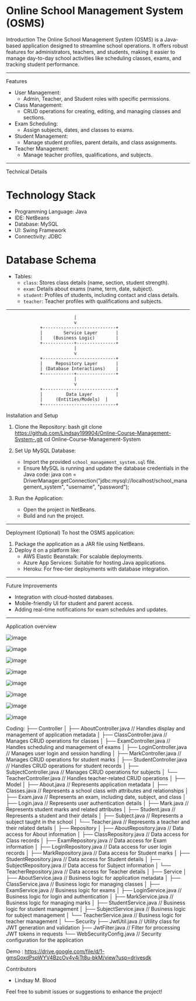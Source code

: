 
# Online School Management System (OSMS)

 Introduction
The Online School Management System (OSMS) is a Java-based application designed to streamline school operations. It offers robust features for administrators, teachers, and students, making it easier to manage day-to-day school activities like scheduling classes, exams, and tracking student performance.

---

 Features
- User Management:
  - Admin, Teacher, and Student roles with specific permissions.
- Class Management:
  - CRUD operations for creating, editing, and managing classes and sections.
- Exam Scheduling:
  - Assign subjects, dates, and classes to exams.
- Student Management:
  - Manage student profiles, parent details, and class assignments.
- Teacher Management:
  - Manage teacher profiles, qualifications, and subjects.

---

 Technical Details
# Technology Stack
- Programming Language: Java
- IDE: NetBeans
- Database: MySQL
- UI: Swing Framework
- Connectivity: JDBC

# Database Schema
- Tables:
  - `class`: Stores class details (name, section, student strength).
  - `exam`: Details about exams (name, term, date, subject).
  - `student`: Profiles of students, including contact and class details.
  - `teacher`: Teacher profiles with qualifications and subjects.

---

                              |
                              v
                 +----------------------------+
                 |        Service Layer       |
                 |    (Business Logic)        |
                 +------------+---------------+
                              |
                              v
                 +----------------------------+
                 |     Repository Layer       |
                 | (Database Interactions)    |
                 +------------+---------------+
                              |
                              v
                 +----------------------------+
                 |         Data Layer         |
                 |     (Entities/Models)  |
                 +----------------------------+



 Installation and Setup
1. Clone the Repository:
   bash
   git clone https://github.com/Lindsay199904/Online-Course-Management-System-.git
   cd Online-Course-Management-System
   

2. Set Up MySQL Database:
   - Import the provided `school_management_system.sql` file.
   - Ensure MySQL is running and update the database credentials in the Java code:
     java
     con = DriverManager.getConnection("jdbc:mysql://localhost/school_management_system", "username", "password");
     

3. Run the Application:
   - Open the project in NetBeans.
   - Build and run the project.

---

 Deployment (Optional)
To host the OSMS application:
1. Package the application as a JAR file using NetBeans.
2. Deploy it on a platform like:
   - AWS Elastic Beanstalk: For scalable deployments.
   - Azure App Services: Suitable for hosting Java applications.
   - Heroku: For free-tier deployments with database integration.

---

 Future Improvements
- Integration with cloud-hosted databases.
- Mobile-friendly UI for student and parent access.
- Adding real-time notifications for exam schedules and updates.

---
Application overview 

![image](https://github.com/user-attachments/assets/70530c97-a9da-4616-8dcd-ccc68e35e5ff)

![image](https://github.com/user-attachments/assets/8179bed9-ed82-46a8-83ce-d5c492b43c2c)

![image](https://github.com/user-attachments/assets/38d6f2cd-ce99-4b0e-b14d-d4c90cc2e95a)

![image](https://github.com/user-attachments/assets/ac15f73e-243f-42b2-b36a-bd94e7f94e9d)

![image](https://github.com/user-attachments/assets/fe755149-cbc2-4343-939c-13113a4e2ca0)

![image](https://github.com/user-attachments/assets/298ceec8-1aac-4dd8-9d8a-24bf5a817b4b)

![image](https://github.com/user-attachments/assets/8544aa8c-c745-44e8-b7c1-703415ff0544)

![image](https://github.com/user-attachments/assets/314b9433-919c-42c4-8eaa-bccc6ec7c2fb)


Coding:
├── Controller
│   ├── AboutController.java       // Handles display and management of application metadata
│   ├── ClassController.java       // Manages CRUD operations for classes
│   ├── ExamController.java        // Handles scheduling and management of exams
│   ├── LoginController.java       // Manages user login and session handling
│   ├── MarkController.java        // Manages CRUD operations for student marks
│   ├── StudentController.java     // Handles CRUD operations for student records
│   ├── SubjectController.java     // Manages CRUD operations for subjects
│   └── TeacherController.java     // Handles teacher-related CRUD operations
│
├── Model
│   ├── About.java                 // Represents application metadata
│   ├── Classes.java               // Represents a school class with attributes and relationships
│   ├── Exam.java                  // Represents an exam, including date, subject, and class
│   ├── Login.java                 // Represents user authentication details
│   ├── Mark.java                  // Represents student marks and related attributes
│   ├── Student.java               // Represents a student and their details
│   ├── Subject.java               // Represents a subject taught in the school
│   └── Teacher.java               // Represents a teacher and their related details
│
├── Repository
│   ├── AboutRepository.java       // Data access for About information
│   ├── ClassRepository.java       // Data access for Class records
│   ├── ExamRepository.java        // Data access for Exam information
│   ├── LoginRepository.java       // Data access for user login records
│   ├── MarkRepository.java        // Data access for Student marks
│   ├── StudentRepository.java     // Data access for Student details
│   ├── SubjectRepository.java     // Data access for Subject information
│   └── TeacherRepository.java     // Data access for Teacher details
│
├── Service
│   ├── AboutService.java          // Business logic for application metadata
│   ├── ClassService.java          // Business logic for managing classes
│   ├── ExamService.java           // Business logic for exams
│   ├── LoginService.java          // Business logic for login and authentication
│   ├── MarkService.java           // Business logic for managing marks
│   ├── StudentService.java        // Business logic for student management
│   ├── SubjectService.java        // Business logic for subject management
│   └── TeacherService.java        // Business logic for teacher management
│
└── Security
    ├── JwtUtil.java               // Utility class for JWT generation and validation
    ├── JwtFilter.java             // Filter for processing JWT tokens in requests
    └── WebSecurityConfig.java     // Security configuration for the application
    
Demo : https://drive.google.com/file/d/1-gmsGoxdPspWYV4BzcOy4y4iTt8u-bkM/view?usp=drivesdk 


 Contributors
- Lindsay M. Blood

Feel free to submit issues or suggestions to enhance the project!
